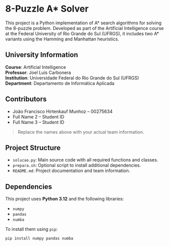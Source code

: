 # 8-Puzzle A* Solver

This project is a Python implementation of A* search algorithms for solving the 8-puzzle problem. Developed as part of the Artificial Intelligence course at the Federal University of Rio Grande do Sul (UFRGS), it includes two A* variants using the Hamming and Manhattan heuristics.

## University Information

**Course**: Artificial Intelligence  
**Professor**: Joel Luís Carbonera  
**Institution**: Universidade Federal do Rio Grande do Sul (UFRGS)  
**Department**: Departamento de Informática Aplicada

## Contributors

- João Francisco Hirtenkauf Munhoz – 00275634
- Full Name 2 – Student ID
- Full Name 3 – Student ID

> Replace the names above with your actual team information.

## Project Structure

- `solucao.py`: Main source code with all required functions and classes.
- `prepara.sh`: Optional script to install additional dependencies.
- `README.md`: Project documentation and team information.

## Dependencies

This project uses **Python 3.12** and the following libraries:

- `numpy`
- `pandas`
- `numba`

To install them using `pip`:

```bash
pip install numpy pandas numba

